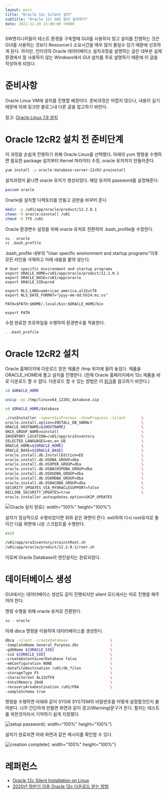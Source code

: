 ```yaml
---
layout: post
title: "Oracle 12c Silent 설치"
subtitle: "Oracle 12c GUI 없이 설치하기"
date: 2022-12-20 15:00:00 +0900
---
```

SW엔지니어들이 테스트 환경을 구축할때 GUI를 사용하지 않고 설치를 진행하는 것은 GUI를 사용하는 것보다 Resource나 소요시간을 매우 많이 줄일수 있기 때문에 선호하게 된다. 하지만, 인터넷의 Oracle 데이터베이스 설치과정을 설명하는 글은 대부분 실제환경에서 잘 사용하지 않는 Windows에서 GUI 설치를 주로 설명하기 때문에 이 글을 작성하게 되었다.


# 준비사항
Oracle Linux VM에 설치를 진행할 예정이다. 준비과정은 어렵지 않으나, 내용이 길기 때문에 아래 링크한 블로그내 다른 글을 참고하기 바란다.

참고: [Oracle Linux 7.9 설치](https://zbooster.github.io/blog/2022/12/20/oracle-linux-79-install.html)

# Oracle 12cR2 설치 전 준비단계
이 과정을 손쉽게 진행하기 위해 Oracle Linux를 선택했다. 
아래의 yum 명령을 수행하면 필요한 package 설치부터 Kernel 파라미터 수정, oracle 유저까지 만들어준다.
```bash
yum install -y oracle-database-server-12cR2-preinstall
```

설치과정이 끝나면 oracle 유저가 생성되었다. 해당 유저의 password를 설정해준다.
```bash
passwd oracle
```
Oracle을 설치할 디렉토리를 만들고 권한을 바꾸어 준다.
```bash
mkdir -p /u01/app/oracle/product/12.2.0.1
chown -R oracle:oinstall /u01
chmod -R 775 /u01
```

Oracle 환경변수 설정을 위해 oracle 유저로 전환하여 .bash_profile을 수정한다.
```bash
su - oracle
vi .bash_profile
```

.bash_profile 내부의 "User specific environment and startup programs"이후 모든 라인을 삭제하고 아래 내용을 붙여 넣는다.
```env
# User specific environment and startup programs
export ORACLE_HOME=/u01/app/oracle/product/12.2.0.1
export ORACLE_BASE=/u01/app/oracle
export ORACLE_SID=prod

export NLS_LANG=american_america.al32utf8
export NLS_DATE_FORMAT="yyyy-mm-dd:hh24:mi:ss"

PATH=$PATH:$HOME/.local/bin:$ORACLE_HOME/bin

export PATH
```
수정 완료한 프로파일을 수행하여 환경변수를 적용한다.
```bash
. .bash_profile
```

# Oracle 12cR2 설치
Oracle 홈페이지에 다운로드 받은 제품은 /tmp 위치에 올려 놓았다. 제품을 ORACLE_HOME에 풀고 설치를 진행한다.
(현재 Oracle 홈페이지에서 12c 제품을 바로 다운로드 할 수 없다. 다운로드 할 수 있는 방법은 이 [링크](https://velog.io/@composite/2020%EB%85%84-%ED%95%98%EB%B0%98%EA%B8%B0-%EC%9D%B4%ED%9B%84-Oracle-12c-%EB%8B%A4%EC%9A%B4%EB%A1%9C%EB%93%9C-%EB%B0%9B%EB%8A%94-%EB%B0%A9%EB%B2%95)를 참고하기 바란다.)

```bash
cd $ORACLE_HOME

unzip -qo /tmp/linuxx64_12201_database.zip

cd $ORACLE_HOME/database

./runInstaller -ignoreSysPrereqs -showProgress -silent       \
oracle.install.option=INSTALL_DB_SWONLY                      \
ORACLE_HOSTNAME=${HOSTNAME}                                  \
UNIX_GROUP_NAME=oinstall                                     \
INVENTORY_LOCATION=/u01/app/oraInventory                     \
SELECTED_LANGUAGES=en,en_GB                                  \
ORACLE_HOME=${ORACLE_HOME}                                   \
ORACLE_BASE=${ORACLE_BASE}                                   \
oracle.install.db.InstallEdition=EE                          \
oracle.install.db.OSDBA_GROUP=dba                            \
oracle.install.db.OSOPER_GROUP=dba                           \
oracle.install.db.OSBACKUPDBA_GROUP=dba                      \
oracle.install.db.OSDGDBA_GROUP=dba                          \
oracle.install.db.OSKMDBA_GROUP=dba                          \
oracle.install.db.OSRACDBA_GROUP=dba                         \
SECURITY_UPDATES_VIA_MYORACLESUPPORT=false                   \
DECLINE_SECURITY_UPDATES=true                                \
oracle.installer.autoupdates.option=SKIP_UPDATES
```
![Oracle 설치 완료](https://user-images.githubusercontent.com/100823210/208597390-aaec8019-e764-4892-a9a7-6aa83a416a1e.png){: width="100%" height="100%"}

설치가 정상적으로 수행되었다면 위와 같은 화면이 뜬다. exit하여 다시 root유저로 돌아간 다음 화면에 나온 스크립트를 수행한다.

```bash
exit
```

```bash
/u01/app/oraInventory/orainstRoot.sh
/u01/app/oracle/product/12.2.0.1/root.sh
```
이로써 Oracle Database의 엔진설치는 완료되었다. 

# 데이터베이스 생성
GUI에서는 데이터베이스 생성도 같이 진행되지만 silent 모드에서는 따로 진행을 해주어야 한다. 

명령 수행을 위해 oracle 유저로 전환한다.
```bash
su - oracle
```

아래 dbca 명령을 이용하여 데이터베이스를 생성한다.
```bash
dbca -silent -createDatabase                   \
-templateName General_Purpose.dbc              \
-gdbName ${ORACLE_SID}                         \
-sid ${ORACLE_SID}                             \
-createAsContainerDatabase false               \
-emConfiguration NONE                          \
-datafileDestination /u01/db_files             \
-storageType FS                                \
-characterSet AL32UTF8                         \
-totalMemory 2048                              \
-recoveryAreaDestination /u01/FRA              \
-sampleSchema true
```
명령을 수행하면 아래와 같이 SYS와 SYSTEM의 비밀번호를 어떻게 설정할것인지 물어본다. 너무 간단하게 만들면 화면과 같이 경고(Warning)문구가 뜬다. 필자는 테스트를 위한것이라서 기억하기 쉽게 지정했다.

![setup password](https://user-images.githubusercontent.com/100823210/208598713-d878c0ff-d44c-406f-921a-9e3c5006169b.png){: width="100%" height="100%"}

설치가 완료되면 아래 화면과 같은 메시지를 확인할 수 있다.

![creation complete](https://user-images.githubusercontent.com/100823210/208600147-8ba04580-8f90-4a8c-9791-2718197dc18c.png){: width="100%" height="100%"}

# 레퍼런스
- [Oracle 12c Silent Installation on Linux](https://www.support.dbagenesis.com/post/oracle-12c-silent-installation#viewer-fumdl)
- [2020년 하반기 이후 Oracle 12c 다운로드 받는 방법](https://velog.io/@composite/2020%EB%85%84-%ED%95%98%EB%B0%98%EA%B8%B0-%EC%9D%B4%ED%9B%84-Oracle-12c-%EB%8B%A4%EC%9A%B4%EB%A1%9C%EB%93%9C-%EB%B0%9B%EB%8A%94-%EB%B0%A9%EB%B2%95)
